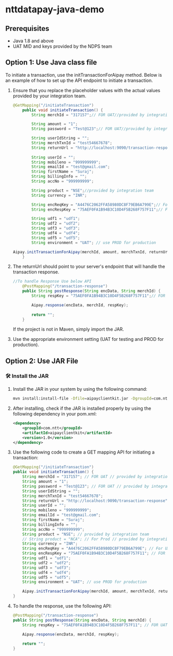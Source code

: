 # nttdatapay-java-demo
 
## Prerequisites
- Java 1.8 and above
- UAT MID and keys provided by the NDPS team
 
## Option 1: Use Java class file
To initiate a transaction, use the initTransactionForAipay method. Below is an example of how to set up the API endpoint to initiate a transaction.

1. Ensure that you replace the placeholder values with the actual values provided by your integration team.

    ```JAVA
    @GetMapping("/initiateTransaction")
        public void initiateTransaction() {
            String merchId = "317157";// FOR UAT//provided by integration team

            String amount = "1";
            String password = "Test@123";// FOR UAT//provided by integration team

            String userIdString = "";
            String merchTxnId = "test54667678";
            String returnUrl = "http://localhost:9090/transaction-response";// You have to set your own URL here as
                                                                            // response URL
            String userId = "";
            String mobileno = "999999999";
            String emailId = "test@gmail.com";
            String firstName = "Suraj";
            String billingInfo = "";
            String accNo = "999999999";

            String product = "NSE";//provided by integration team 
            String currency = "INR";

            String encReqKey = "A4476C2062FFA58980DC8F79EB6A799E";// For UAT //provided by integration team
            String encRespKey = "75AEF0FA1B94B3C10D4F5B268F757F11";// FOR UAT//provided by integration team

            String udf1 = "udf1";
            String udf2 = "udf2";
            String udf3 = "udf3";
            String udf4 = "udf4";
            String udf5 = "udf5";
            String environment = "UAT"; // use PROD for production

    Aipay.initTransactionForAipay(merchId, amount, merchTxnId, returnUrl, userId, password, mobileno, emailId, firstName, accNo, billingInfo, product, currency, encReqKey, encRespKey, udf1, udf2, udf3, udf4, udf5, environment);
        }
    ```

2. The returnUrl should point to your server's endpoint that will handle the transaction response.

    ``` JAVA
    //To handle Response Use below API
        @PostMapping("/transaction-response")
        public String postResponse(String encData, String merchId) {
            String respKey = "75AEF0FA1B94B3C10D4F5B268F757F11";// FOR UAT//provided by integration team

            Aipay.response(encData, merchId, respKey);
            
            return "";
        }
    ```
    If the project is not in Maven, simply import the JAR.

3. Use the appropriate environment setting (UAT for testing and PROD for production).


## Option 2: Use JAR File
### 🛠️ Install the JAR

1. Install the JAR in your system by using the following command:

    ```bash
    mvn install:install-file -Dfile=aipayclientkit.jar -DgroupId=com.ntt -DartifactId=aipayclientkit -Dversion=1.0 -Dpackaging=jar
    ```

2. After installing, check if the JAR is installed properly by using the following dependency in your pom.xml:

    ```XML
    <dependency>
        <groupId>com.ntt</groupId>
        <artifactId>aipayclientkit</artifactId>
        <version>1.0</version>
    </dependency>
    ```

3. Use the following code to create a GET mapping API for initiating a transaction:

    ```JAVA
    @GetMapping("/initiateTransaction")
    public void initiateTransaction() {
        String merchId = "317157"; // FOR UAT // provided by integration team
        String amount = "1";
        String password = "Test@123"; // FOR UAT // provided by integration team
        String userIdString = "";
        String merchTxnId = "test54667678";
        String returnUrl = "http://localhost:9090/transaction-response"; // You have to set your own URL here as response URL
        String userId = "";
        String mobileno = "999999999";
        String emailId = "test@gmail.com";
        String firstName = "Suraj";
        String billingInfo = "";
        String accNo = "999999999";
        String product = "NSE"; // provided by integration team
        // String product = "NCA"; // For Prod // provided by integration team
        String currency = "INR";
        String encReqKey = "A4476C2062FFA58980DC8F79EB6A799E"; // For UAT // provided by integration team
        String encRespKey = "75AEF0FA1B94B3C10D4F5B268F757F11"; // FOR UAT // provided by integration team
        String udf1 = "udf1";
        String udf2 = "udf2";
        String udf3 = "udf3";
        String udf4 = "udf4";
        String udf5 = "udf5";
        String environment = "UAT"; // use PROD for production

        Aipay.initTransactionForAipay(merchId, amount, merchTxnId, returnUrl, userId, password, mobileno, emailId, firstName, accNo, billingInfo, product, currency, encReqKey, encRespKey, udf1, udf2, udf3, udf4, udf5, environment);
    }
    ```

4. To handle the response, use the following API:
    ```JAVA
    @PostMapping("/transaction-response")
    public String postResponse(String encData, String merchId) {
        String respKey = "75AEF0FA1B94B3C10D4F5B268F757F11"; // FOR UAT // provided by integration team

        Aipay.response(encData, merchId, respKey);
        
        return "";
    }
    ```
